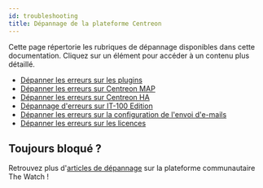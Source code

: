 ```yaml
---
id: troubleshooting
title: Dépannage de la plateforme Centreon
---
```


Cette page répertorie les rubriques de dépannage disponibles dans cette documentation. Cliquez sur un élément pour accéder à un contenu plus détaillé. 

* [Dépanner les erreurs sur les plugins](/pp/integrations/plugin-packs/getting-started/how-to-guides/troubleshooting-plugins)
* [Dépanner les erreurs sur Centreon MAP](../graph-views/troubleshooter.md)
* [Dépanner les erreurs sur Centreon HA](../administration/centreon-ha/troubleshooting-guide.md)
* [Dépannage d'erreurs sur IT-100 Edition](../getting-started/it100.md#dépannage-de-la-solution-it-100)
* [Dépanner les erreurs sur la configuration de l'envoi d'e-mails](../administration/postfix.md#tester-et-diagnostiquer-postfix)
* [Dépanner les erreurs sur les licences](../administration/licenses.md#dépanner-les-erreurs-sur-les-licences)

## Toujours bloqué ?
Retrouvez plus d'[articles de dépannage](https://thewatch.centreon.com/troubleshooting-41) sur la plateforme communautaire The Watch !

